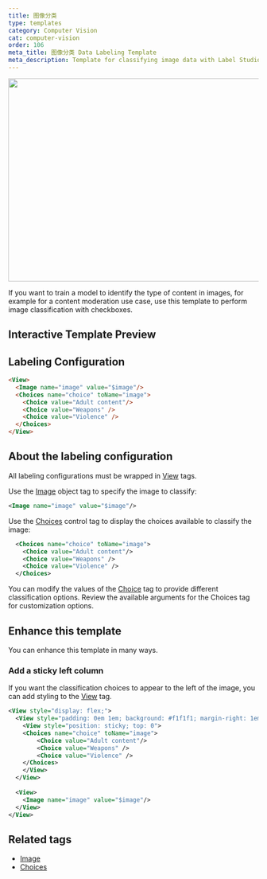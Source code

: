```yaml
---
title: 图像分类
type: templates
category: Computer Vision
cat: computer-vision
order: 106
meta_title: 图像分类 Data Labeling Template
meta_description: Template for classifying image data with Label Studio for your machine learning and data science projects.
---
```


<img src="/images/templates/image-classification.png" alt="" class="gif-border" width="552px" height="408px" />

If you want to train a model to identify the type of content in images, for example for a content moderation use case, use this template to perform image classification with checkboxes.

## Interactive Template Preview

<div id="main-preview"></div>

## Labeling Configuration

```html
<View>
  <Image name="image" value="$image"/>
  <Choices name="choice" toName="image">
    <Choice value="Adult content"/>
    <Choice value="Weapons" />
    <Choice value="Violence" />
  </Choices>
</View>
```

## About the labeling configuration

All labeling configurations must be wrapped in [View](/tags/view.html) tags.

Use the [Image](/tags/image.html) object tag to specify the image to classify:
```xml
<Image name="image" value="$image"/>
```

Use the [Choices](/tags/choices.html) control tag to display the choices available to classify the image:
```xml
  <Choices name="choice" toName="image">
    <Choice value="Adult content"/>
    <Choice value="Weapons" />
    <Choice value="Violence" />
  </Choices>
```
You can modify the values of the [Choice](/tags/choice.html) tag to provide different classification options. Review the available arguments for the Choices tag for customization options. 

## Enhance this template

You can enhance this template in many ways.

### Add a sticky left column

If you want the classification choices to appear to the left of the image, you can add styling to the [View](/tags/view.html) tag. 

```xml
<View style="display: flex;">
  <View style="padding: 0em 1em; background: #f1f1f1; margin-right: 1em; border-radius: 3px">
    <View style="position: sticky; top: 0">
    <Choices name="choice" toName="image">
        <Choice value="Adult content"/>
        <Choice value="Weapons" />
        <Choice value="Violence" />
    </Choices>
    </View>
  </View>
    
  <View>
    <Image name="image" value="$image"/>
  </View>
</View>

```

## Related tags

- [Image](/tags/image.html)
- [Choices](/tags/choices.html)